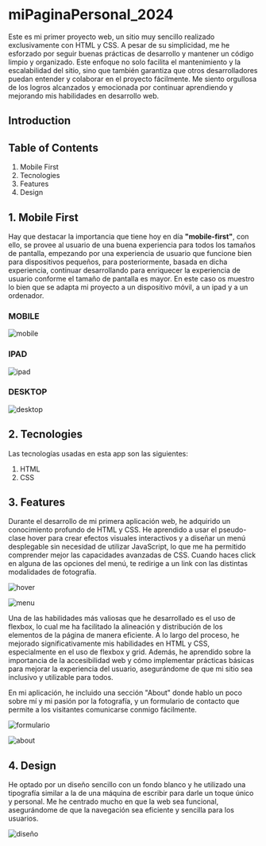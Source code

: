 # miPaginaPersonal_2024

Este es mi primer proyecto web, un sitio muy sencillo realizado exclusivamente con HTML y CSS. A pesar de su simplicidad, me he esforzado por seguir buenas prácticas de desarrollo y mantener un código limpio y organizado. Este enfoque no solo facilita el mantenimiento y la escalabilidad del sitio, sino que también garantiza que otros desarrolladores puedan entender y colaborar en el proyecto fácilmente. Me siento orgullosa de los logros alcanzados y emocionada por continuar aprendiendo y mejorando mis habilidades en desarrollo web.

## Introduction


## Table of Contents
1. Mobile First
2. Tecnologies
3. Features
4. Design

## 1. Mobile First

Hay que destacar la importancia que tiene hoy en día **"mobile-first"**, con ello, se provee al usuario de una buena experiencia para todos los tamaños de pantalla, empezando por una experiencia de usuario que funcione bien para dispositivos pequeños, para posteriormente, basada en dicha experiencia, continuar desarrollando para enriquecer la experiencia de usuario conforme el tamaño de pantalla es mayor. En este caso os muestro lo bien que se adapta mi proyecto a un dispositivo móvil, a un ipad y a un ordenador.

### MOBILE

![mobile](https://github.com/Gemagit/miPaginaPersonal_2024/assets/143506667/4bffafdb-9e59-4357-91e8-75a359055177)


### IPAD

![ipad](https://github.com/Gemagit/miPaginaPersonal_2024/assets/143506667/7268574b-0887-4939-a1ab-71ae01ee3293)

### DESKTOP

![desktop](https://github.com/Gemagit/miPaginaPersonal_2024/assets/143506667/c4652739-7ae0-40b6-bfb3-3677f337051a)

## 2. Tecnologies

Las tecnologías usadas en esta app son las siguientes:

1. HTML
2. CSS


## 3. Features

Durante el desarrollo de mi primera aplicación web, he adquirido un conocimiento profundo de HTML y CSS. He aprendido a usar el pseudo-clase hover para crear efectos visuales interactivos y a diseñar un menú desplegable sin necesidad de utilizar JavaScript, lo que me ha permitido comprender mejor las capacidades avanzadas de CSS. Cuando haces click en alguna de las opciones del menú, te redirige a un link con las distintas modalidades de fotografía.

![hover](https://github.com/Gemagit/miPaginaPersonal_2024/assets/143506667/8dd9feca-7b32-406f-8b54-2dd0f917edf8)

![menu](https://github.com/Gemagit/miPaginaPersonal_2024/assets/143506667/e9066d9f-042a-4dfb-bb1b-fa23c177398c)

Una de las habilidades más valiosas que he desarrollado es el uso de flexbox, lo cual me ha facilitado la alineación y distribución de los elementos de la página de manera eficiente. A lo largo del proceso, he mejorado significativamente mis habilidades en HTML y CSS, especialmente en el uso de flexbox y grid. Además, he aprendido sobre la importancia de la accesibilidad web y cómo implementar prácticas básicas para mejorar la experiencia del usuario, asegurándome de que mi sitio sea inclusivo y utilizable para todos.

En mi aplicación, he incluido una sección "About" donde hablo un poco sobre mí y mi pasión por la fotografía, y un formulario de contacto que permite a los visitantes comunicarse conmigo fácilmente.

![formulario](https://github.com/Gemagit/miPaginaPersonal_2024/assets/143506667/6a2ae525-7bd9-4a29-bdac-a8e7c93e2a3b)

![about](https://github.com/Gemagit/miPaginaPersonal_2024/assets/143506667/90784702-a530-4570-b691-8363b5ee8128)


## 4. Design

He optado por un diseño sencillo con un fondo blanco y he utilizado una tipografía similar a la de una máquina de escribir para darle un toque único y personal. Me he centrado mucho en que la web sea funcional, asegurándome de que la navegación sea eficiente y sencilla para los usuarios.

![diseño](https://github.com/Gemagit/miPaginaPersonal_2024/assets/143506667/bbae0f94-7bcc-4dac-a3fb-67310f885873)
